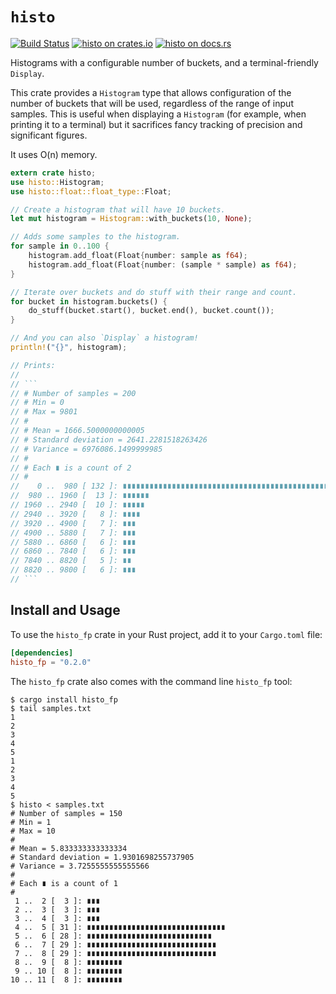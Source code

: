 # `histo`

[![Build Status](https://travis-ci.org/fitzgen/histo.png?branch=master)](https://travis-ci.org/fgadaleta/histo_fp) [![histo on crates.io](https://img.shields.io/crates/v/histo.svg)](https://crates.io/crates/histo_fp) [![histo on docs.rs](https://docs.rs/histo/badge.svg)](https://docs.rs/histo/)

Histograms with a configurable number of buckets, and a terminal-friendly
`Display`.

This crate provides a `Histogram` type that allows configuration of the number
of buckets that will be used, regardless of the range of input samples. This is
useful when displaying a `Histogram` (for example, when printing it to a
terminal) but it sacrifices fancy tracking of precision and significant figures.

It uses O(n) memory.

```rust
extern crate histo;
use histo::Histogram;
use histo::float::float_type::Float;

// Create a histogram that will have 10 buckets.
let mut histogram = Histogram::with_buckets(10, None);

// Adds some samples to the histogram.
for sample in 0..100 {
    histogram.add_float(Float{number: sample as f64);
    histogram.add_float(Float{number: (sample * sample) as f64);
}

// Iterate over buckets and do stuff with their range and count.
for bucket in histogram.buckets() {
    do_stuff(bucket.start(), bucket.end(), bucket.count());
}

// And you can also `Display` a histogram!
println!("{}", histogram);

// Prints:
//
// ```
// # Number of samples = 200
// # Min = 0
// # Max = 9801
// #
// # Mean = 1666.5000000000005
// # Standard deviation = 2641.2281518263426
// # Variance = 6976086.1499999985
// #
// # Each ∎ is a count of 2
// #
//    0 ..  980 [ 132 ]: ∎∎∎∎∎∎∎∎∎∎∎∎∎∎∎∎∎∎∎∎∎∎∎∎∎∎∎∎∎∎∎∎∎∎∎∎∎∎∎∎∎∎∎∎∎∎∎∎∎∎∎∎∎∎∎∎∎∎∎∎∎∎∎∎∎∎
//  980 .. 1960 [  13 ]: ∎∎∎∎∎∎
// 1960 .. 2940 [  10 ]: ∎∎∎∎∎
// 2940 .. 3920 [   8 ]: ∎∎∎∎
// 3920 .. 4900 [   7 ]: ∎∎∎
// 4900 .. 5880 [   7 ]: ∎∎∎
// 5880 .. 6860 [   6 ]: ∎∎∎
// 6860 .. 7840 [   6 ]: ∎∎∎
// 7840 .. 8820 [   5 ]: ∎∎
// 8820 .. 9800 [   6 ]: ∎∎∎
// ```
```

## Install and Usage

To use the `histo_fp` crate in your Rust project, add it to your `Cargo.toml` file:

```toml
[dependencies]
histo_fp = "0.2.0"
```

The `histo_fp` crate also comes with the command line `histo_fp` tool:

```commands
$ cargo install histo_fp
$ tail samples.txt
1
2
3
4
5
1
2
3
4
5
$ histo < samples.txt
# Number of samples = 150
# Min = 1
# Max = 10
#
# Mean = 5.833333333333334
# Standard deviation = 1.9301698255737905
# Variance = 3.7255555555555566
#
# Each ∎ is a count of 1
#
 1 ..  2 [  3 ]: ∎∎∎
 2 ..  3 [  3 ]: ∎∎∎
 3 ..  4 [  3 ]: ∎∎∎
 4 ..  5 [ 31 ]: ∎∎∎∎∎∎∎∎∎∎∎∎∎∎∎∎∎∎∎∎∎∎∎∎∎∎∎∎∎∎∎
 5 ..  6 [ 28 ]: ∎∎∎∎∎∎∎∎∎∎∎∎∎∎∎∎∎∎∎∎∎∎∎∎∎∎∎∎
 6 ..  7 [ 29 ]: ∎∎∎∎∎∎∎∎∎∎∎∎∎∎∎∎∎∎∎∎∎∎∎∎∎∎∎∎∎
 7 ..  8 [ 29 ]: ∎∎∎∎∎∎∎∎∎∎∎∎∎∎∎∎∎∎∎∎∎∎∎∎∎∎∎∎∎
 8 ..  9 [  8 ]: ∎∎∎∎∎∎∎∎
 9 .. 10 [  8 ]: ∎∎∎∎∎∎∎∎
10 .. 11 [  8 ]: ∎∎∎∎∎∎∎∎
```
